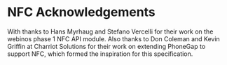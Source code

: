 NFC Acknowledgements
====================

With thanks to Hans Myrhaug and Stefano Vercelli for their work on the webinos phase 1 NFC API module. Also thanks to Don Coleman and Kevin Griffin at Charriot Solutions for their work on extending PhoneGap to support NFC, which formed the inspiration for this specification.

